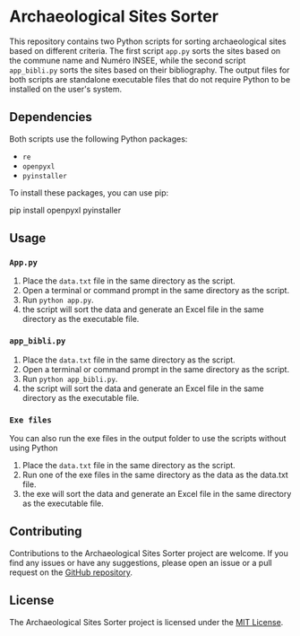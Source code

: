 # Archaeological Sites Sorter

This repository contains two Python scripts for sorting archaeological sites based on different criteria. The first script `app.py` sorts the sites based on the commune name and Numéro INSEE, while the second script `app_bibli.py` sorts the sites based on their bibliography. The output files for both scripts are standalone executable files that do not require Python to be installed on the user's system.

## Dependencies

Both scripts use the following Python packages:

- `re`
- `openpyxl`
- `pyinstaller`

To install these packages, you can use pip:

pip install openpyxl pyinstaller

## Usage

### `App.py`

1. Place the `data.txt` file in the same directory as the script.
2. Open a terminal or command prompt in the same directory as the script.
3. Run `python app.py`.
4. the script will sort the data and generate an Excel file  in the same directory as the executable file.

### `app_bibli.py`

1. Place the `data.txt` file in the same directory as the script.
2. Open a terminal or command prompt in the same directory as the script.
3. Run `python app_bibli.py`.
4. the script will sort the data and generate an Excel file  in the same directory as the executable file.


### `Exe files`

You can also run the exe files in the output folder to use the scripts without using Python

1. Place the `data.txt` file in the same directory as the script.
2. Run one of the exe files in the same directory as the data as the data.txt file.
3. the exe will sort the data and generate an Excel file in the same directory as the executable file.

## Contributing

Contributions to the Archaeological Sites Sorter project are welcome. If you find any issues or have any suggestions, please open an issue or a pull request on the [GitHub repository](https://github.com/Loke-60000/Archaeological-Sites-Sorter).

## License

The Archaeological Sites Sorter project is licensed under the [MIT License](https://github.com/Loke-60000/Archaeological-Sites-Sorter/blob/main/LICENSE).
